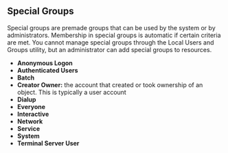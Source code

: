 ## Special Groups

Special groups are premade groups that can be used by the system or by
administrators. Membership in special groups is automatic if certain criteria are
met. You cannot manage special groups through the Local Users and Groups
utility, but an administrator can add special groups to resources.

+ __Anonymous Logon__
+ __Authenticated Users__
+ __Batch__
+ __Creator Owner:__ the account that created or took ownership of an object.
  This is typically a user account
+ __Dialup__
+ __Everyone__
+ __Interactive__
+ __Network__
+ __Service__
+ __System__
+ __Terminal Server User__
